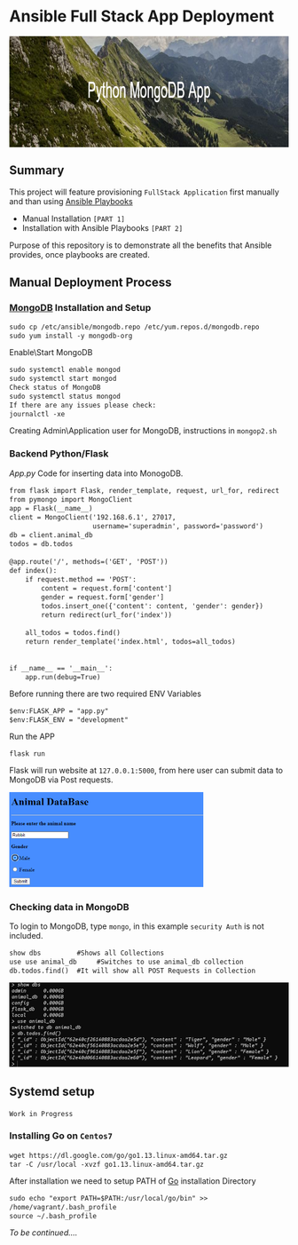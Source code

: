 <p align="center">

# Ansible Full Stack App Deployment

  <img width="900" height="200" src="banner.png" alt="Material Bread logo" align="center">

</p>

## Summary

This project will feature provisioning `FullStack Application` first manually and than using [Ansible Playbooks](https://docs.ansible.com/ansible/latest/user_guide/playbooks_intro.html)

- Manual Installation `[PART 1]`
- Installation with Ansible Playbooks `[PART 2]`

Purpose of this repository is to demonstrate all the benefits that Ansible provides, once playbooks are created.

## Manual Deployment Process

### [MongoDB](https://www.mongodb.com/docs/) Installation and Setup

```
sudo cp /etc/ansible/mongodb.repo /etc/yum.repos.d/mongodb.repo
sudo yum install -y mongodb-org
```

Enable\Start MongoDB

```
sudo systemctl enable mongod
sudo systemctl start mongod
Check status of MongoDB
sudo systemctl status mongod
If there are any issues please check:
journalctl -xe
```

Creating Admin\Application user for MongoDB, instructions in `mongop2.sh`

### Backend Python/Flask

_App.py_ Code for inserting data into MonogoDB.

```
from flask import Flask, render_template, request, url_for, redirect
from pymongo import MongoClient
app = Flask(__name__)
client = MongoClient('192.168.6.1', 27017,
                     username='superadmin', password='password')
db = client.animal_db
todos = db.todos

@app.route('/', methods=('GET', 'POST'))
def index():
    if request.method == 'POST':
        content = request.form['content']
        gender = request.form['gender']
        todos.insert_one({'content': content, 'gender': gender})
        return redirect(url_for('index'))

    all_todos = todos.find()
    return render_template('index.html', todos=all_todos)


if __name__ == '__main__':
    app.run(debug=True)
```

Before running there are two required ENV Variables

```
$env:FLASK_APP = "app.py"
$env:FLASK_ENV = "development"
```

Run the APP

```
flask run
```

Flask will run website at `127.0.0.1:5000`, from here user can submit data to MongoDB via Post requests.

<img  width="350"  src="website.png" alt="Material Bread logo" >

### Checking data in MongoDB

To login to MongoDB, type `mongo`, in this example `security Auth` is not included.

```
show dbs         #Shows all Collections
use use animal_db     #Switches to use animal_db collection
db.todos.find()  #It will show all POST Requests in Collection
```

<img  width="650"  src="db.png" alt="Material Bread logo" >

## Systemd setup

`Work in Progress`

### Installing Go on `Centos7`

```
wget https://dl.google.com/go/go1.13.linux-amd64.tar.gz
tar -C /usr/local -xvzf go1.13.linux-amd64.tar.gz
```

After installation we need to setup PATH of [Go](https://computingforgeeks.com/install-go-golang-on-centos-rhel-linux/) installation Directory

```
sudo echo "export PATH=$PATH:/usr/local/go/bin" >> /home/vagrant/.bash_profile
source ~/.bash_profile
```

_To be continued...._
